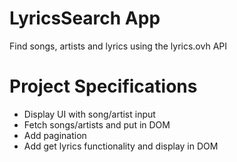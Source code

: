 # LyricsSearch App
Find songs, artists and lyrics using the lyrics.ovh API

# Project Specifications
* Display UI with song/artist input
* Fetch songs/artists and put in DOM
* Add pagination
* Add get lyrics functionality and display in DOM
